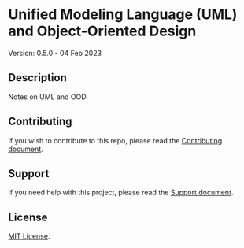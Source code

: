 # Unified Modeling Language (UML) and Object-Oriented Design 

Version: 0.5.0 - 04 Feb 2023

## Description

Notes on UML and OOD.

## Contributing

If you wish to contribute to this repo, please read the [Contributing document](.github/CONTRIBUTING.md).

## Support

If you need help with this project, please read the [Support document](.github/SUPPORT.md).

## License

[MIT License](LICENSE).
